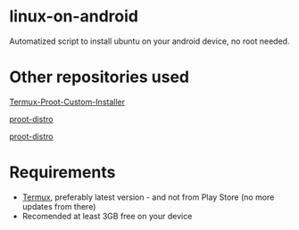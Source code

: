 # linux-on-android
Automatized script to install ubuntu on your android device, no root needed.

# Other repositories used
[Termux-Proot-Custom-Installer](https://github.com/23xvx/Termux-Proot-Custom-Installer)

[proot-distro](https://github.com/termux/proot-distro)

[proot-distro](https://github.com/termux/proot-distro)

# Requirements
- [Termux](https://termux.dev/en/), preferably latest version - and not from Play Store (no more updates from there)
- Recomended at least 3GB free on your device
